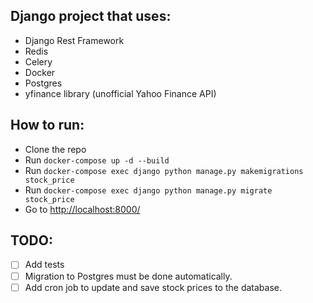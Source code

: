 ## Django project that uses:
- Django Rest Framework
- Redis
- Celery
- Docker
- Postgres
- yfinance library (unofficial Yahoo Finance API)

## How to run:
- Clone the repo
- Run `docker-compose up -d --build`
- Run `docker-compose exec django python manage.py makemigrations stock_price`
- Run `docker-compose exec django python manage.py migrate stock_price`
- Go to [http://localhost:8000/](localhost:8000)

## TODO:
- [ ] Add tests
- [ ] Migration to Postgres must be done automatically.
- [ ] Add cron job to update and save stock prices to the database.